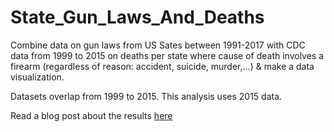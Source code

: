 # State_Gun_Laws_And_Deaths

Combine data on gun laws from US Sates between 1991-2017 with CDC data from 1999 to 2015 on deaths per state where cause of death involves a firearm (regardless of reason: accident, suicide, murder,...) & make a data visualization.

Datasets overlap from 1999 to 2015. This analysis uses 2015 data.

Read a blog post about the results [here](https://towardsdatascience.com/if-you-want-to-increase-risk-of-death-by-firearm-dont-regulate-guns-oh-wait-that-s-bad-p-9d9e0166b540)
